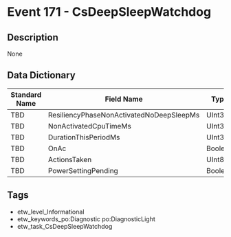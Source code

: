 # Event 171 - CsDeepSleepWatchdog

## Description
None

## Data Dictionary
|Standard Name|Field Name|Type|Description|Sample Value|
|---|---|---|---|---|
|TBD|ResiliencyPhaseNonActivatedNoDeepSleepMs|UInt32|None|`None`|
|TBD|NonActivatedCpuTimeMs|UInt32|None|`None`|
|TBD|DurationThisPeriodMs|UInt32|None|`None`|
|TBD|OnAc|Boolean|None|`None`|
|TBD|ActionsTaken|UInt8|None|`None`|
|TBD|PowerSettingPending|Boolean|None|`None`|

## Tags
* etw_level_Informational
* etw_keywords_po:Diagnostic po:DiagnosticLight
* etw_task_CsDeepSleepWatchdog